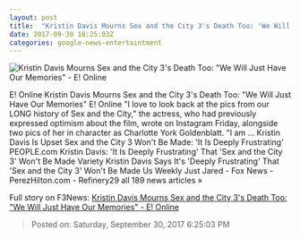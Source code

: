 ```yaml
---
layout: post
title:  "Kristin Davis Mourns Sex and the City 3's Death Too: 'We Will Just Have Our Memories' - E! Online"
date: 2017-09-30 18:25:03Z
categories: google-news-entertaintment
---
```


![Kristin Davis Mourns Sex and the City 3's Death Too: "We Will Just Have Our Memories" - E! Online](http://akns-images.eonline.com/eol_images/Entire_Site/2017830/rs_600x600-170930111246-600-kristen-davis.cm.93017.jpg?downsize=450:*&crop=450:350;left,top)

E! Online Kristin Davis Mourns Sex and the City 3's Death Too: "We Will Just Have Our Memories" E! Online "I love to look back at the pics from our LONG history of Sex and the City," the actress, who had previously expressed optimism about the film, wrote on Instagram Friday, alongside two pics of her in character as Charlotte York Goldenblatt. "I am ... Kristin Davis Is Upset Sex and the City 3 Won't Be Made: 'It Is Deeply Frustrating' PEOPLE.com Kristin Davis: 'It Is Deeply Frustrating' That 'Sex and the City 3' Won't Be Made Variety Kristin Davis Says It's 'Deeply Frustrating' That 'Sex and the City 3' Won't Be Made Us Weekly Just Jared - Fox News - PerezHilton.com - Refinery29 all 189 news articles »


Full story on F3News: [Kristin Davis Mourns Sex and the City 3's Death Too: "We Will Just Have Our Memories" - E! Online](http://www.f3nws.com/n/Bb3yCG)

> Posted on: Saturday, September 30, 2017 6:25:03 PM
